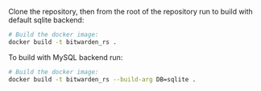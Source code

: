 Clone the repository, then from the root of the repository run to build with default sqlite backend:

```sh
# Build the docker image:
docker build -t bitwarden_rs .
```

To build with MySQL backend run:
```sh
# Build the docker image:
docker build -t bitwarden_rs --build-arg DB=sqlite .
``` 